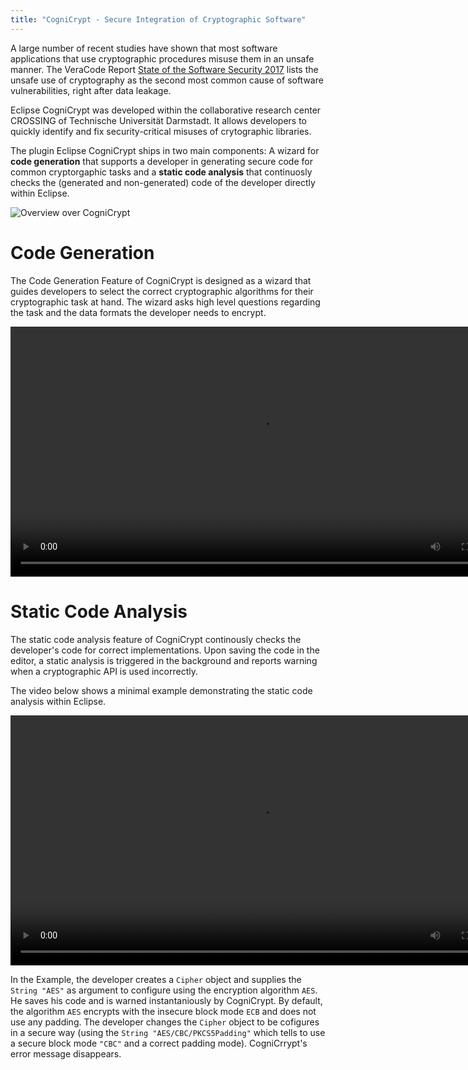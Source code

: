```yaml
---
title: "CogniCrypt - Secure Integration of Cryptographic Software"
---
```


A large number of recent studies have shown that most software applications that use cryptographic procedures misuse them in an unsafe manner. The VeraCode Report <a href="https://www.veracode.com/state-software-security-2017" target="_blank">State of the Software Security 2017</a> lists the unsafe use of cryptography as the second most common cause of software vulnerabilities, right after data leakage.

Eclipse CogniCrypt was developed within the collaborative research center CROSSING of  Technische Universität Darmstadt. It allows developers to quickly identify and fix security-critical misuses of crytographic libraries.

The plugin Eclipse CogniCrypt ships in two main components: A wizard for **code generation** that supports a developer in generating secure code for common cryptorgaphic tasks and a **static code analysis** that continuosly checks the (generated and non-generated) code of the developer directly within Eclipse.

![Overview over CogniCrypt](images/home_codegen_codeanalysis.png)

# Code Generation

The Code Generation Feature of CogniCrypt is designed as a wizard that guides developers to select the correct cryptographic algorithms for their cryptographic task at hand. The wizard asks high level questions regarding the task and the data formats the developer needs to encrypt.

<p align="center">

<video src="videos/codegen.mp4" controls width=800px>
  Ihr Browser kann dieses Video nicht wiedergeben.<br/>
  Dieser Film zeigt eine Demonstration des video-Elements. 
  Sie können ihn unter <a href="#">Link-Addresse</a> abrufen.
</video>

</p>

# Static Code Analysis

The static code analysis feature of CogniCrypt continously checks the developer's code for correct implementations. Upon saving the code in the editor, a static analysis is triggered in the background and reports warning when a cryptographic API is used incorrectly.

The video below shows a minimal example demonstrating the static code analysis within Eclipse.

<p align="center">
<video src="videos/staticanalysis.mp4" controls width=800px>
  Ihr Browser kann dieses Video nicht wiedergeben.<br/>
  Dieser Film zeigt eine Demonstration des video-Elements. 
  Sie können ihn unter <a href="#">Link-Addresse</a> abrufen.
</video> 
</p>

In the Example, the developer creates a `Cipher` object and supplies the `String "AES"` as argument to configure using the encryption algorithm `AES`. He saves his code and is warned instantaniously by CogniCrypt. By default, the algorithm `AES` encrypts with the insecure block mode `ECB` and does not use any padding. The developer changes the `Cipher` object to be cofigures in a secure way (using the `String "AES/CBC/PKCS5Padding"` which tells to use a secure block mode `"CBC"` and a correct padding mode). CogniCrrypt's error message disappears.
